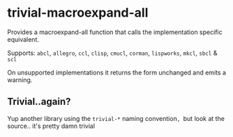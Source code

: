 # trivial-macroexpand-all

Provides a macroexpand-all function that calls the implementation specific equivalent.

Supports: `abcl`, `allegro`, `ccl`, `clisp`, `cmucl`, `corman`, `lispworks`, `mkcl`, `sbcl` & `scl`

On unsupported implementations it returns the form unchanged and emits a warning.

## Trivial..again?

Yup another library using the `trivial-*` naming convention`, `but look at the source.. it's pretty damn trivial
